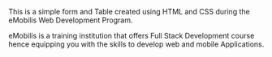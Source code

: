 This is a simple form and Table created using HTML and CSS during the eMobilis Web Development Program.  
  
  eMobilis is a training institution that offers Full Stack Development course hence equipping you with the skills 
to develop web and mobile Applications.
